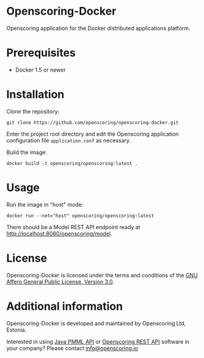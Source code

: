 Openscoring-Docker
==================

Openscoring application for the Docker distributed applications platform.

# Prerequisites #

* Docker 1.5 or newer

# Installation #

Clone the repository:

```
git clone https://github.com/openscoring/openscoring-docker.git
```

Enter the project root directory and edit the Openscoring application configuration file `application.conf` as necessary.

Build the image:

```
docker build -t openscoring/openscoring:latest .
```

# Usage #

Run the image in "host" mode:

```
docker run --net="host" openscoring/openscoring:latest
```

There should be a Model REST API endpoint ready at [http://localhost:8080/openscoring/model](http://localhost:8080/openscoring/model).

# License #

Openscoring-Docker is licensed under the terms and conditions of the [GNU Affero General Public License, Version 3.0](https://www.gnu.org/licenses/agpl-3.0.html).

# Additional information #

Openscoring-Docker is developed and maintained by Openscoring Ltd, Estonia.

Interested in using [Java PMML API](https://github.com/jpmml) or [Openscoring REST API](https://github.com/openscoring) software in your company? Please contact [info@openscoring.io](mailto:info@openscoring.io)
